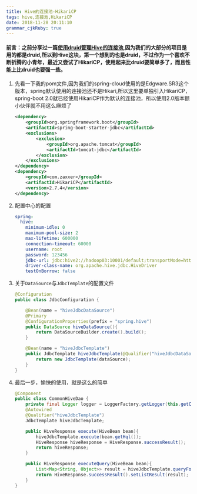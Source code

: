 ```yaml
---
title: Hive的连接池-HikariCP
tags: hive,连接池,HikariCP
date: 2018-11-28 20:11:10
grammar_cjkRuby: true
---
```


#### 前言：之前分享过一篇[使用druid管理Hive的连接池][1],因为我们的大部分的项目是用的都是druid,所以到Hive这块，第一个想到的也是druid，不过作为一个喜欢不断折腾的小青年，最近又尝试了HikariCP，使用起来比druid要简单多了，而且性能上比druid也要强一些。

 1. 先看一下我的pom文件,因为我们的spring-cloud使用的是Edgware.SR3这个版本，spring默认使用的连接池还不是Hikari,所以这里要单独引入HikariCP，spring-boot 2.0就已经使用HikariCP作为默认的连接池，所以使用2.0版本额小伙伴就不用这么麻烦了
	``` xml
	<dependency>
		<groupId>org.springframework.boot</groupId>
		<artifactId>spring-boot-starter-jdbc</artifactId>
		<exclusions>
			<exclusion>
				<groupId>org.apache.tomcat</groupId>
				<artifactId>tomcat-jdbc</artifactId>
			</exclusion>
		</exclusions>
	</dependency>
	<dependency>
		<groupId>com.zaxxer</groupId>
		<artifactId>HikariCP</artifactId>
		<version>2.7.4</version>
	</dependency>
	```
2. 配置中心的配置
	``` yml
	spring:
	  hive:
		minimum-idle: 0
		maximum-pool-size: 2
		max-lifetime: 600000
		connection-timeout: 60000
		username: root
		password: 123456
		jdbc-url: jdbc:hive2://hadoop03:10001/default;transportMode=http;httpPath=cliservice
		driver-class-name: org.apache.hive.jdbc.HiveDriver
		testOnBorrow: false
	```
3. 关于`DataSource`与`JdbcTemplate`的配置文件
	``` java
	@Configuration
	public class JdbcConfiguration {

		@Bean(name = "hiveJdbcDataSource")
		@Primary
		@ConfigurationProperties(prefix = "spring.hive")
		public DataSource hiveDataSource(){
			return DataSourceBuilder.create().build();
		}

		@Bean(name = "hiveJdbcTemplate")
		public JdbcTemplate hiveJdbcTemplate(@Qualifier("hiveJdbcDataSource") DataSource dataSource){
			return new JdbcTemplate(dataSource);
		}
	}
	```
4. 最后一步，愉快的使用，就是这么的简单
	``` java
	@Component
	public class CommonHiveDao {
		private final Logger logger = LoggerFactory.getLogger(this.getClass());
		@Autowired
		@Qualifier("hiveJdbcTemplate")
		JdbcTemplate hiveJdbcTemplate;

		public HiveResponse execute(HiveBean bean){
			hiveJdbcTemplate.execute(bean.getHql());
			HiveResponse hiveResponse = HiveResponse.successResult();
			return hiveResponse;
		}

		public HiveResponse executeQuery(HiveBean bean){
			List<Map<String, Object>> result = hiveJdbcTemplate.queryForList(bean.getHql());
			return HiveResponse.successResult().setListResult(result);
		}
	}
	```

  [1]: https://blog.csdn.net/pa_java/article/details/79638240
